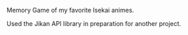 Memory Game of my favorite Isekai animes.

Used the Jikan API library in preparation for another project.